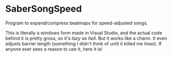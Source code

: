# SaberSongSpeed
Program to expand/compress beatmaps for speed-adjusted songs.

This is literally a windows form made in Visual Studio, and the actual code behind it is pretty gross, so it's *lazy as hell*. But it works like a charm.  It even adjusts barrier length (something I didn't think of until it killed me lmao).  If anyone ever sees a reason to use it, here it is!
